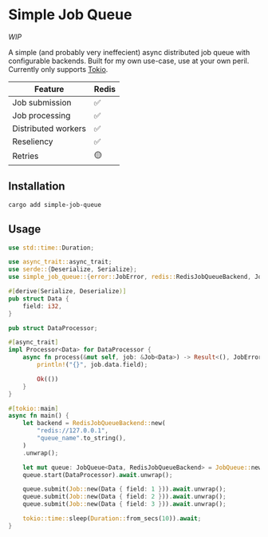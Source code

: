 # Simple Job Queue

_WIP_

A simple (and probably very ineffecient) async distributed job queue with configurable backends. Built for my own use-case, use at your own peril. Currently only supports [Tokio](https://tokio.rs/).

| Feature             | Redis |
| ------------------- | ----- |
| Job submission      | ✅    |
| Job processing      | ✅    |
| Distributed workers | ✅    |
| Reseliency          | ✅    |
| Retries             | 🟡    |

## Installation

```
cargo add simple-job-queue
```

## Usage

```rust
use std::time::Duration;

use async_trait::async_trait;
use serde::{Deserialize, Serialize};
use simple_job_queue::{error::JobError, redis::RedisJobQueueBackend, Job, JobError, JobQueue, Processor};

#[derive(Serialize, Deserialize)]
pub struct Data {
    field: i32,
}

pub struct DataProcessor;

#[async_trait]
impl Processor<Data> for DataProcessor {
    async fn process(&mut self, job: &Job<Data>) -> Result<(), JobError> {
        println!("{}", job.data.field);

        Ok(())
    }
}

#[tokio::main]
async fn main() {
    let backend = RedisJobQueueBackend::new(
        "redis://127.0.0.1",
        "queue_name".to_string(),
    )
    .unwrap();

    let mut queue: JobQueue<Data, RedisJobQueueBackend> = JobQueue::new(backend);
    queue.start(DataProcessor).await.unwrap();

    queue.submit(Job::new(Data { field: 1 })).await.unwrap();
    queue.submit(Job::new(Data { field: 2 })).await.unwrap();
    queue.submit(Job::new(Data { field: 3 })).await.unwrap();

    tokio::time::sleep(Duration::from_secs(10)).await;
}
```
